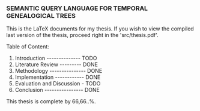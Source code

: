### SEMANTIC QUERY LANGUAGE FOR TEMPORAL GENEALOGICAL TREES

This is the LaTeX documents for my thesis. If you wish to view the compiled last version of the thesis, proceed right in the 'src/thesis.pdf'.

Table of Content:

1. Introduction -------------- TODO
2. Literature Review --------- DONE
3. Methodology --------------- DONE
4. Implementation ------------ DONE
5. Evaluation and Discussion - TODO
6. Conclusion ---------------- DONE

This thesis is complete by 66,66..%.
